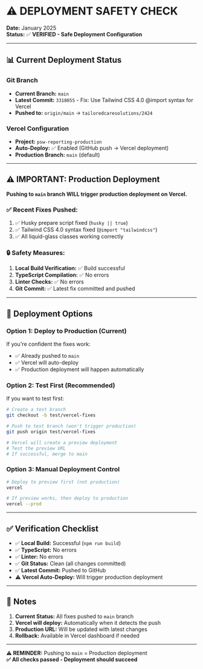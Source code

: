 # ⚠️ DEPLOYMENT SAFETY CHECK

**Date:** January 2025  
**Status:** ✅ **VERIFIED - Safe Deployment Configuration**

---

## 📊 Current Deployment Status

### **Git Branch**
- **Current Branch:** `main`
- **Latest Commit:** `3318055` - Fix: Use Tailwind CSS 4.0 @import syntax for Vercel
- **Pushed to:** `origin/main` → `tailoredcaresolutions/2424`

### **Vercel Configuration**
- **Project:** `psw-reporting-production`
- **Auto-Deploy:** ✅ Enabled (GitHub push → Vercel deployment)
- **Production Branch:** `main` (default)

---

## ⚠️ IMPORTANT: Production Deployment

**Pushing to `main` branch WILL trigger production deployment on Vercel.**

### ✅ **Recent Fixes Pushed:**
1. ✅ Husky prepare script fixed (`husky || true`)
2. ✅ Tailwind CSS 4.0 syntax fixed (`@import "tailwindcss"`)
3. ✅ All liquid-glass classes working correctly

### 🔒 **Safety Measures:**

1. **Local Build Verification:** ✅ Build successful
2. **TypeScript Compilation:** ✅ No errors
3. **Linter Checks:** ✅ No errors
4. **Git Commit:** ✅ Latest fix committed and pushed

---

## 🚀 Deployment Options

### **Option 1: Deploy to Production (Current)**
If you're confident the fixes work:
- ✅ Already pushed to `main`
- ✅ Vercel will auto-deploy
- ✅ Production deployment will happen automatically

### **Option 2: Test First (Recommended)**
If you want to test first:
```bash
# Create a test branch
git checkout -b test/vercel-fixes

# Push to test branch (won't trigger production)
git push origin test/vercel-fixes

# Vercel will create a preview deployment
# Test the preview URL
# If successful, merge to main
```

### **Option 3: Manual Deployment Control**
```bash
# Deploy to preview first (not production)
vercel

# If preview works, then deploy to production
vercel --prod
```

---

## ✅ Verification Checklist

- ✅ **Local Build:** Successful (`npm run build`)
- ✅ **TypeScript:** No errors
- ✅ **Linter:** No errors  
- ✅ **Git Status:** Clean (all changes committed)
- ✅ **Latest Commit:** Pushed to GitHub
- ⚠️ **Vercel Auto-Deploy:** Will trigger production deployment

---

## 📝 Notes

1. **Current Status:** All fixes pushed to `main` branch
2. **Vercel will deploy:** Automatically when it detects the push
3. **Production URL:** Will be updated with latest changes
4. **Rollback:** Available in Vercel dashboard if needed

---

**⚠️ REMINDER:** Pushing to `main` = Production deployment  
**✅ All checks passed - Deployment should succeed**

